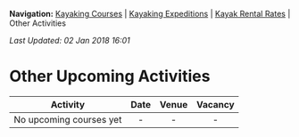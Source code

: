 **Navigation:** [Kayaking Courses](index) &#124; [Kayaking Expeditions](expedition) &#124; [Kayak Rental Rates](rental) &#124; Other Activities

_Last Updated: 02 Jan 2018 16:01_
# Other Upcoming Activities

Activity | Date | Venue | Vacancy
:---:|:---:|:---:|:---:
No upcoming courses yet|-|-|-

